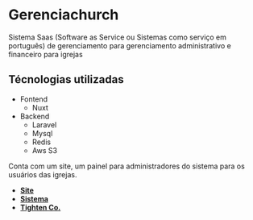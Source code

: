 # Gerenciachurch
Sistema Saas (Software as Service ou Sistemas como serviço em português) de gerenciamento para gerenciamento administrativo e financeiro para igrejas

## Técnologias utilizadas

  - Fontend
    - Nuxt
  - Backend
    - Laravel
    - Mysql
    - Redis
    - Aws S3
    
Conta com um site, um painel para administradores do sistema para os usuários das igrejas.

- **[Site](https://gerenciachurch.com.br)**
- **[Sistema](https://app.gerenciachurch.com.br)**
- **[Tighten Co.](https://tighten.co)**

